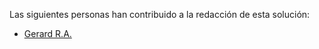 Las siguientes personas han contribuido a la redacción de esta solución:
- [Gerard R.A.](https://github.com/gerardet46)
